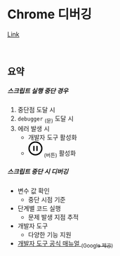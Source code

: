 Chrome 디버깅
====================

[Link](https://ko.javascript.info/debugging-chrome "Chrome debugging tutorial link")

<br />

## 요약

##### 스크립트 실행 중단 경우
1. 중단점 도달 시
2. `debugger` <sub>(문)</sub> 도달 시
3. 에러 발생 시
    - 개발자 도구 활성화
    - ![circle-pause-regular](../../images/01/03/01/circle-pause-regular.svg) <sub>(버튼)</sub> 활성화

##### 스크립트 중단 시 디버깅
- 변수 값 확인
  - 중단 시점 기준
- 단계별 코드 실행
  - 문제 발생 지점 추적
- 개발자 도구
  - 다양한 기능 지원
- [개발자 도구 공식 매뉴얼 <sub>(Google 제공)</sub>](https://developers.google.com/web/tools/chrome-devtools)
